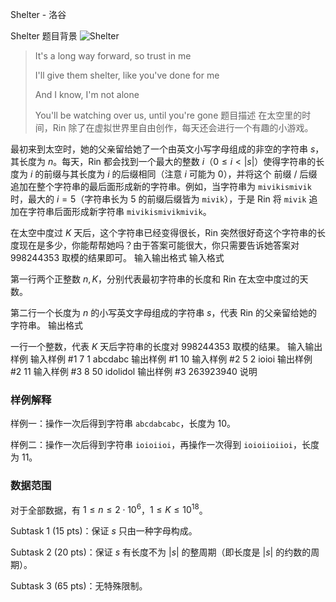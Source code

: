 



Shelter - 洛谷














Shelter
题目背景
![Shelter](https://cdn.luogu.com.cn/upload/image_hosting/dng2ysqs.png)

> It's a long way forward, so trust in me
>
> I'll give them shelter, like you've done for me
>
> And I know, I'm not alone
>
> You'll be watching over us, until you're gone
题目描述
在太空里的时间，Rin 除了在虚拟世界里自由创作，每天还会进行一个有趣的小游戏。

最初来到太空时，她的父亲留给她了一个由英文小写字母组成的非空的字符串 $s$，其长度为 $n$。每天，Rin 都会找到一个最大的整数 $i$（$0\le i<|s|$）使得字符串的长度为 $i$ 的前缀与其长度为 $i$ 的后缀相同（注意 $i$ 可能为 $0$），并将这个 前缀 / 后缀 追加在整个字符串的最后面形成新的字符串。例如，当字符串为 `mivikismivik` 时，最大的 $i=5$（字符串长为 $5$ 的前缀后缀皆为 `mivik`），于是 Rin 将 `mivik` 追加在字符串后面形成新字符串 `mivikismivikmivik`。

在太空中度过 $K$ 天后，这个字符串已经变得很长，Rin 突然很好奇这个字符串的长度现在是多少，你能帮帮她吗？由于答案可能很大，你只需要告诉她答案对 $998244353$ 取模的结果即可。
输入输出格式
输入格式

第一行两个正整数 $n,K$，分别代表最初字符串的长度和 Rin 在太空中度过的天数。

第二行一个长度为 $n$ 的小写英文字母组成的字符串 $s$，代表 Rin 的父亲留给她的字符串。
输出格式

一行一个整数，代表 $K$ 天后字符串的长度对 $998244353$ 取模的结果。
输入输出样例
输入样例 #1
7 1
abcdabc
输出样例 #1
10
输入样例 #2
5 2
ioioi
输出样例 #2
11
输入样例 #3
8 50
idolidol
输出样例 #3
263923940
说明
### 样例解释

样例一：操作一次后得到字符串 `abcdabcabc`，长度为 $10$。

样例二：操作一次后得到字符串 `ioioiioi`，再操作一次得到 `ioioiioiioi`，长度为 $11$。

### 数据范围

对于全部数据，有 $1\le n\le 2\cdot 10^6$，$1\le K\le 10^{18}$。

Subtask 1 (15 pts)：保证 $s$ 只由一种字母构成。

Subtask 2 (20 pts)：保证 $s$ 有长度不为 $|s|$ 的整周期（即长度是 $|s|$ 的约数的周期）。

Subtask 3 (65 pts)：无特殊限制。







